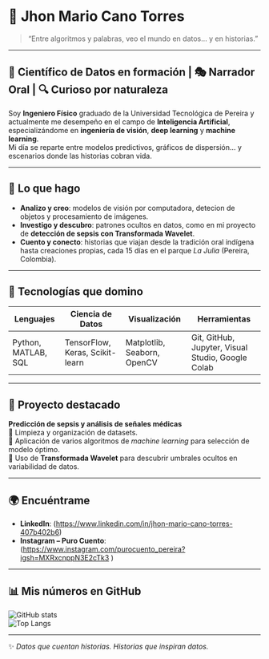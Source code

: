 # 🌌 Jhon Mario Cano Torres

> “Entre algoritmos y palabras, veo el mundo en datos… y en historias.”

---

## 🧠 Científico de Datos en formación | 🎭 Narrador Oral | 🔍 Curioso por naturaleza  

Soy **Ingeniero Físico** graduado de la Universidad Tecnológica de Pereira y actualmente me desempeño en el campo de **Inteligencia Artificial**, especializándome en **ingeniería de visión**, **deep learning** y **machine learning**.  
Mi día se reparte entre modelos predictivos, gráficos de dispersión… y escenarios donde las historias cobran vida.

---

## 🎯 Lo que hago

- **Analizo y creo**: modelos de visión por computadora, detecion de objetos y procesamiento de imágenes.  
- **Investigo y descubro**: patrones ocultos en datos, como en mi proyecto de **detección de sepsis con Transformada Wavelet**.  
- **Cuento y conecto**: historias que viajan desde la tradición oral indígena hasta creaciones propias, cada 15 días en el parque *La Julia* (Pereira, Colombia).

---

## 🔬 Tecnologías que domino

| Lenguajes | Ciencia de Datos | Visualización | Herramientas |
|-----------|------------------|--------------|--------------|
| Python, MATLAB, SQL | TensorFlow, Keras, Scikit-learn | Matplotlib, Seaborn, OpenCV | Git, GitHub, Jupyter, Visual Studio, Google Colab |

---

## 📌 Proyecto destacado

**Predicción de sepsis y análisis de señales médicas**  
📄 Limpieza y organización de datasets.  
🧮 Aplicación de varios algoritmos de *machine learning* para selección de modelo óptimo.  
🌊 Uso de **Transformada Wavelet** para descubrir umbrales ocultos en variabilidad de datos.

---

## 🌍 Encuéntrame

- **LinkedIn**: (https://www.linkedin.com/in/jhon-mario-cano-torres-407b402b6)  
- **Instagram – Puro Cuento**: (https://www.instagram.com/purocuento_pereira?igsh=MXRxcnppN3E2cTk3 )  

---

## 📊 Mis números en GitHub  
![GitHub stats](https://github-readme-stats.vercel.app/api?username=MariusDscientist&show_icons=true&theme=radical)  
![Top Langs](https://github-readme-stats.vercel.app/api/top-langs/?username=MariusDscientist&layout=compact&theme=radical)

---

✨ *Datos que cuentan historias. Historias que inspiran datos.*
